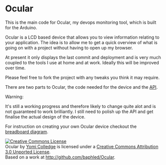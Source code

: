 Ocular
======

This is the main code for Ocular, my devops monitoring tool, which is built for the Arduino.

Ocular is a LCD based device that allows you to view information
relating to your application. The idea is to allow me to get a quick
overview of what is going on with a project without having to open up my
browser.

At present it only displays the last commit and deployment and is very
much coupled to the tools I use at home and at work. Ideally this will
be improved over time.

Please feel free to fork the project with any tweaks you think it may
require. 

There are two parts to Ocular, the code needed for the device and the [API](http://github.com/baphle/ocular_api).

Warning:

It's still a working progress and therefore likely to change quite alot
and is not guaranteed to work brilliantly. I still need to polish up the
API and get finalise the actual design of the device.

For instruction on creating your own Ocular device checkout the [breadboard diagram](http://raw.github.com/baphled/Ocular/master/breadboard.png).

<a rel="license" href="http://creativecommons.org/licenses/by/3.0/deed.en_US"><img alt="Creative Commons License" style="border-width:0" src="http://i.creativecommons.org/l/by/3.0/88x31.png" /></a><br /><span xmlns:dct="http://purl.org/dc/terms/" property="dct:title">Ocular</span> by <a xmlns:cc="http://creativecommons.org/ns#" href="http://github.com/baphled/Ocular" property="cc:attributionName" rel="cc:attributionURL">Yomi Colledge</a> is licensed under a <a rel="license" href="http://creativecommons.org/licenses/by/3.0/deed.en_US">Creative Commons Attribution 3.0 Unported License</a>.<br />Based on a work at <a xmlns:dct="http://purl.org/dc/terms/" href="http://github.com/baphled/Ocular" rel="dct:source">http://github.com/baphled/Ocular</a>.
